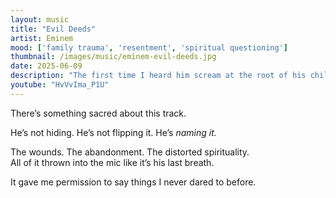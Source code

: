 ```yaml
---
layout: music
title: "Evil Deeds"
artist: Eminem
mood: ['family trauma', 'resentment', 'spiritual questioning']
thumbnail: /images/music/eminem-evil-deeds.jpg
date: 2025-06-09
description: "The first time I heard him scream at the root of his childhood pain."
youtube: "HvVvIma_P1U"
---
```


There’s something sacred about this track.

He’s not hiding. He’s not flipping it. He’s *naming it.*

The wounds. The abandonment. The distorted spirituality.  
All of it thrown into the mic like it’s his last breath.

It gave me permission to say things I never dared to before.
